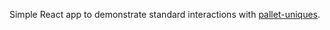 Simple React app to demonstrate standard interactions with [pallet-uniques](https://crates.parity.io/pallet_uniques/index.html).
